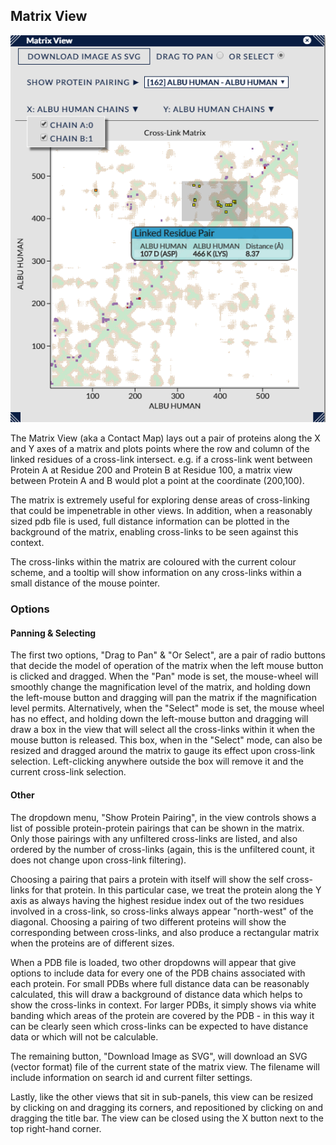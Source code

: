 ## Matrix View ##

![Matrix View](../../img/matrix.png)

The Matrix View (aka a Contact Map) lays out a pair of proteins along the X and Y axes of a matrix and plots points where the row and column of the linked residues of a cross-link intersect. e.g. if a cross-link went between Protein A at Residue 200 and Protein B at Residue 100, a matrix view between Protein A and B would plot a point at the coordinate (200,100).

The matrix is extremely useful for exploring dense areas of cross-linking that could be impenetrable in other views. In addition, when a reasonably sized pdb file is used, full distance information can be plotted in the background of the matrix, enabling cross-links to be seen against this context.

The cross-links within the matrix are coloured with the current colour scheme, and a tooltip will show information on any cross-links within a small distance of the mouse pointer.

### Options ###

#### Panning & Selecting

The first two options, "Drag to Pan" & "Or Select", are a pair of radio buttons that decide the model of operation of the matrix when the left mouse button is clicked and dragged. When the "Pan" mode is set, the mouse-wheel will smoothly change the magnification level of the matrix, and holding down the left-mouse button and dragging will pan the matrix if the magnification level permits. Alternatively, when the "Select" mode is set, the mouse wheel has no effect, and holding down the left-mouse button and dragging will draw a box in the view that will select all the cross-links within it when the mouse button is released. This box, when in the "Select" mode, can also be resized and dragged around the matrix to gauge its effect upon cross-link selection. Left-clicking anywhere outside the box will remove it and the current cross-link selection.

#### Other

The dropdown menu, "Show Protein Pairing", in the view controls shows a list of possible protein-protein pairings that can be shown in the matrix. Only those pairings with any unfiltered cross-links are listed, and also ordered by the number of cross-links (again, this is the unfiltered count, it does not change upon cross-link filtering).

Choosing a pairing that pairs a protein with itself will show the self cross-links for that protein. In this particular case, we treat the protein along the Y axis as always having the highest residue index out of the two residues involved in a cross-link, so cross-links always appear "north-west" of the diagonal. Choosing a pairing of two different proteins will show the corresponding between cross-links, and also produce a rectangular matrix when the proteins are of different sizes. 

When a PDB file is loaded, two other dropdowns will appear that give options to include data for every one of the PDB chains associated with each protein. For small PDBs where full distance data can be reasonably calculated, this will draw a background of distance data which helps to show the cross-links in context. For larger PDBs, it simply shows via white banding which areas of the protein are covered by the PDB - in this way it can be clearly seen which cross-links can be expected to have distance data or which will not be calculable.

The remaining button, "Download Image as SVG", will download an SVG (vector format) file of the current state of the matrix view. The filename will include information on search id and current filter settings.
 
Lastly, like the other views that sit in sub-panels, this view can be resized by clicking on and dragging its corners, and repositioned by clicking on and dragging the title bar. The view can be closed using the X button next to the top right-hand corner.




